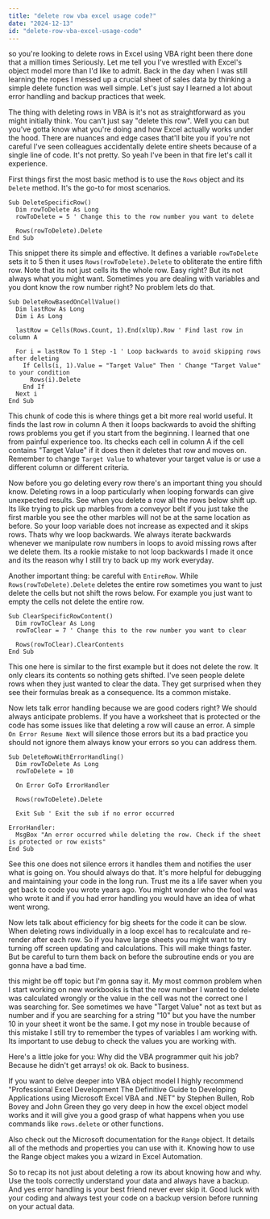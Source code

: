 ```yaml
---
title: "delete row vba excel usage code?"
date: "2024-12-13"
id: "delete-row-vba-excel-usage-code"
---
```


so you're looking to delete rows in Excel using VBA right been there done that a million times Seriously. Let me tell you I've wrestled with Excel's object model more than I'd like to admit. Back in the day when I was still learning the ropes I messed up a crucial sheet of sales data by thinking a simple delete function was well simple. Let's just say I learned a lot about error handling and backup practices that week.

The thing with deleting rows in VBA is it's not as straightforward as you might initially think. You can't just say "delete this row". Well you can but you've gotta know what you're doing and how Excel actually works under the hood. There are nuances and edge cases that'll bite you if you're not careful I've seen colleagues accidentally delete entire sheets because of a single line of code. It's not pretty. So yeah I've been in that fire let's call it experience.

First things first the most basic method is to use the `Rows` object and its `Delete` method. It's the go-to for most scenarios.

```vba
Sub DeleteSpecificRow()
  Dim rowToDelete As Long
  rowToDelete = 5 ' Change this to the row number you want to delete

  Rows(rowToDelete).Delete
End Sub
```

This snippet there its simple and effective. It defines a variable `rowToDelete` sets it to 5 then it uses `Rows(rowToDelete).Delete` to obliterate the entire fifth row. Note that its not just cells its the whole row. Easy right? But its not always what you might want. Sometimes you are dealing with variables and you dont know the row number right? No problem lets do that.

```vba
Sub DeleteRowBasedOnCellValue()
  Dim lastRow As Long
  Dim i As Long

  lastRow = Cells(Rows.Count, 1).End(xlUp).Row ' Find last row in column A

  For i = lastRow To 1 Step -1 ' Loop backwards to avoid skipping rows after deleting
    If Cells(i, 1).Value = "Target Value" Then ' Change "Target Value" to your condition
      Rows(i).Delete
    End If
  Next i
End Sub
```

This chunk of code this is where things get a bit more real world useful. It finds the last row in column A then it loops backwards to avoid the shifting rows problems you get if you start from the beginning. I learned that one from painful experience too. Its checks each cell in column A if the cell contains "Target Value" if it does then it deletes that row and moves on. Remember to change `Target Value` to whatever your target value is or use a different column or different criteria.

Now before you go deleting every row there's an important thing you should know. Deleting rows in a loop particularly when looping forwards can give unexpected results. See when you delete a row all the rows below shift up. Its like trying to pick up marbles from a conveyor belt if you just take the first marble you see the other marbles will not be at the same location as before. So your loop variable does not increase as expected and it skips rows. Thats why we loop backwards. We always iterate backwards whenever we manipulate row numbers in loops to avoid missing rows after we delete them. Its a rookie mistake to not loop backwards I made it once and its the reason why I still try to back up my work everyday.

Another important thing: be careful with `EntireRow`. While `Rows(rowToDelete).Delete` deletes the entire row sometimes you want to just delete the cells but not shift the rows below. For example you just want to empty the cells not delete the entire row.

```vba
Sub ClearSpecificRowContent()
  Dim rowToClear As Long
  rowToClear = 7 ' Change this to the row number you want to clear

  Rows(rowToClear).ClearContents
End Sub
```

This one here is similar to the first example but it does not delete the row. It only clears its contents so nothing gets shifted. I've seen people delete rows when they just wanted to clear the data. They get surprised when they see their formulas break as a consequence. Its a common mistake.

Now lets talk error handling because we are good coders right? We should always anticipate problems. If you have a worksheet that is protected or the code has some issues like that deleting a row will cause an error. A simple `On Error Resume Next` will silence those errors but its a bad practice you should not ignore them always know your errors so you can address them.

```vba
Sub DeleteRowWithErrorHandling()
  Dim rowToDelete As Long
  rowToDelete = 10

  On Error GoTo ErrorHandler

  Rows(rowToDelete).Delete

  Exit Sub ' Exit the sub if no error occurred

ErrorHandler:
  MsgBox "An error occurred while deleting the row. Check if the sheet is protected or row exists"
End Sub
```

See this one does not silence errors it handles them and notifies the user what is going on. You should always do that. It's more helpful for debugging and maintaining your code in the long run. Trust me its a life saver when you get back to code you wrote years ago. You might wonder who the fool was who wrote it and if you had error handling you would have an idea of what went wrong.

Now lets talk about efficiency for big sheets for the code it can be slow. When deleting rows individually in a loop excel has to recalculate and re-render after each row. So if you have large sheets you might want to try turning off screen updating and calculations. This will make things faster. But be careful to turn them back on before the subroutine ends or you are gonna have a bad time.

 this might be off topic but I'm gonna say it. My most common problem when I start working on new workbooks is that the row number I wanted to delete was calculated wrongly or the value in the cell was not the correct one I was searching for. See sometimes we have "Target Value" not as text but as number and if you are searching for a string "10" but you have the number 10 in your sheet it wont be the same. I got my nose in trouble because of this mistake I still try to remember the types of variables I am working with. Its important to use debug to check the values you are working with.

Here's a little joke for you: Why did the VBA programmer quit his job? Because he didn't get arrays! ok ok. Back to business.

If you want to delve deeper into VBA object model I highly recommend "Professional Excel Development The Definitive Guide to Developing Applications using Microsoft Excel VBA and .NET" by Stephen Bullen, Rob Bovey and John Green they go very deep in how the excel object model works and it will give you a good grasp of what happens when you use commands like `rows.delete` or other functions.

Also check out the Microsoft documentation for the `Range` object. It details all of the methods and properties you can use with it. Knowing how to use the Range object makes you a wizard in Excel Automation.

So to recap its not just about deleting a row its about knowing how and why. Use the tools correctly understand your data and always have a backup. And yes error handling is your best friend never ever skip it. Good luck with your coding and always test your code on a backup version before running on your actual data.
